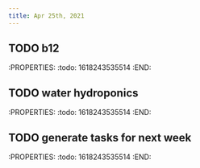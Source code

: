 ```yaml
---
title: Apr 25th, 2021
---
```


## TODO b12
:PROPERTIES:
:todo: 1618243535514
:END:
## TODO water hydroponics
:PROPERTIES:
:todo: 1618243535514
:END:
## TODO generate tasks for next week
:PROPERTIES:
:todo: 1618243535514
:END: